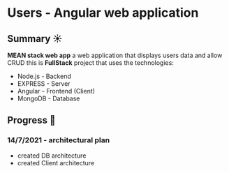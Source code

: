 # Users - Angular web application
## Summary :sunny:
 **MEAN stack web app**
a web application that displays users data and allow CRUD
this is **FullStack** project that uses the technologies:
* Node.js - Backend
* EXPRESS - Server
* Angular - Frontend (Client)
* MongoDB - Database

## Progress :muscle:
### 14/7/2021 - architectural plan
* created DB architecture
* created Client architecture